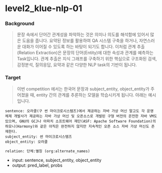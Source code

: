 # level2_klue-nlp-01

### Background

> 문장 속에서 단어간 관계성을 파악하는 것은 의미나 의도를 해석함에 있어서 많은 도움을 줍니다. 요약된 정보를 활용하여 QA 시스템 구축을 하거나, 자연스러운 대화가 이어질 수 있도록 하는 바탕이 되기도 합니다. 
이처럼 관계 추출(Relation Extraction)은 문장의 단어(Entity)에 대한 속성과 관계를 예측하는 Task입니다. 관계 추출은 지식 그래프를 구축하기 위한 핵심으로 구조화된 검색, 감정분석, 질의응답, 요약과 같은 다양한 NLP task의 기반이 됩니다.

### Target

> 이번 competition 에서는 한국어 문장과 subject_entity, object_entity가 주어졌을 때, entity 간의 관계를 추론하는 모델을 학습시키게 됩니다. 아래는 예시입니다.

```
sentence: 오라클(구 썬 마이크로시스템즈)에서 제공하는 자바 가상 머신 말고도 각 운영 체제 개발사가 제공하는 자바 가상 머신 및 오픈소스로 개발된 구형 버전의 온전한 자바 VM도 있으며, GNU의 GCJ나 아파치 소프트웨어 재단(ASF: Apache Software Foundation)의 하모니(Harmony)와 같은 아직은 완전하지 않지만 지속적인 오픈 소스 자바 가상 머신도 존재한다.
subject_entity: 썬 마이크로시스템즈
object_entity: 오라클

relation: 단체:별칭 (org:alternate_names)
```

- input: sentence, subject_entity, object_entity
- output: pred_label, probs
